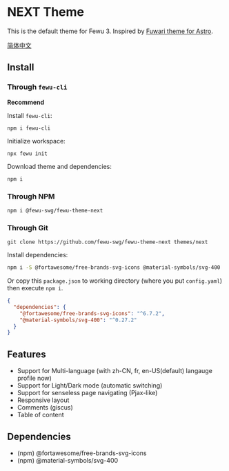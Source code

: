 # NEXT Theme

This is the default theme for Fewu 3. Inspired by [Fuwari theme for Astro](https://github.com/saicaca/fuwari).

[简体中文](README.zh-CN.md)

## Install

### Through `fewu-cli`

**Recommend**

Install `fewu-cli`:
```shell
npm i fewu-cli
```

Initialize workspace:
```shell
npx fewu init
```

Download theme and dependencies:
```shell
npm i
```

### Through NPM

```shell
npm i @fewu-swg/fewu-theme-next
```

### Through Git

```shell
git clone https://github.com/fewu-swg/fewu-theme-next themes/next
```

Install dependencies:

```sh
npm i -S @fortawesome/free-brands-svg-icons @material-symbols/svg-400
```

Or copy this `package.json` to working directory (where you put `config.yaml`) then execute `npm i`.

```json
{
  "dependencies": {
    "@fortawesome/free-brands-svg-icons": "^6.7.2",
    "@material-symbols/svg-400": "^0.27.2"
  }
}
```

## Features

* Support for Multi-language (with zh-CN, fr, en-US(default) langauge profile now)
* Support for Light/Dark mode (automatic switching)
* Support for senseless page navigating (Pjax-like)
* Responsive layout
* Comments (giscus)
* Table of content

## Dependencies

* (npm) @fortawesome/free-brands-svg-icons
* (npm) @material-symbols/svg-400